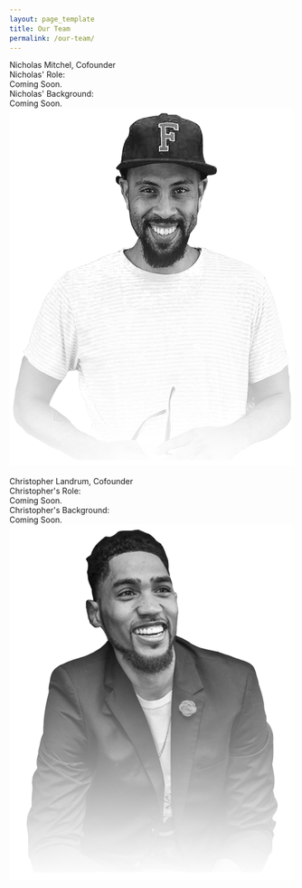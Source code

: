 ```yaml
---
layout: page_template
title: Our Team
permalink: /our-team/
---
```




<div class="noisy_wrapper_member clearfix">
<div class="default_text_med half_float_left">
	<div class="wrapper_30 default_text_lg">Nicholas Mitchel, Cofounder</div><!-- removed .member_bio_title -->
	<div class="default_text_lg">Nicholas' Role:</div>
	<div class="wrapper_30">Coming Soon.</div>
	<div class="default_text_lg">Nicholas' Background:</div>
	<div class="wrapper_30">Coming Soon.</div>
</div>
<div class="member_bio_img">
	<img src="/img/nick.png" />
</div>
</div>
<div class="member_spacer">&nbsp;</div>
<div class="noisy_wrapper_member clearfix">
<div class="default_text_med half_float_left">
	<div class="wrapper_30 default_text_lg">Christopher Landrum, Cofounder</div>
	<div class="default_text_lg">Christopher's Role:</div>
	<div class="wrapper_30">Coming Soon.</div>
	<div class="default_text_lg">Christopher's Background:</div>
	<div class="wrapper_30">Coming Soon.</div>
</div>
<div class="member_bio_img">
	<img src="/img/chris.png" />
</div>
